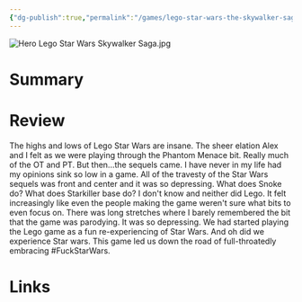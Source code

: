 ```yaml
---
{"dg-publish":true,"permalink":"/games/lego-star-wars-the-skywalker-saga-2022/","tags":["streamed","games"],"created":"2024-07-23","updated":"2024-10-29"}
---
```



![Hero Lego Star Wars Skywalker Saga.jpg](/img/user/Attachments/Hero%20Lego%20Star%20Wars%20Skywalker%20Saga.jpg)

# Summary

# Review

The highs and lows of Lego Star Wars are insane. The sheer elation Alex and I felt as we were playing through the Phantom Menace bit. Really much of the OT and PT. But then...the sequels came. I have never in my life had my opinions sink so low in a game. All of the travesty of the Star Wars sequels was front and center and it was so depressing. What does Snoke do? What does Starkiller base do? I don't know and neither did Lego. It felt increasingly like even the people making the game weren't sure what bits to even focus on. There was long stretches where I barely remembered the bit that the game was parodying. It was so depressing. We had started playing the Lego game as a fun re-experiencing of Star Wars. And oh did we experience Star wars. This game led us down the road of full-throatedly embracing #FuckStarWars.

# Links
